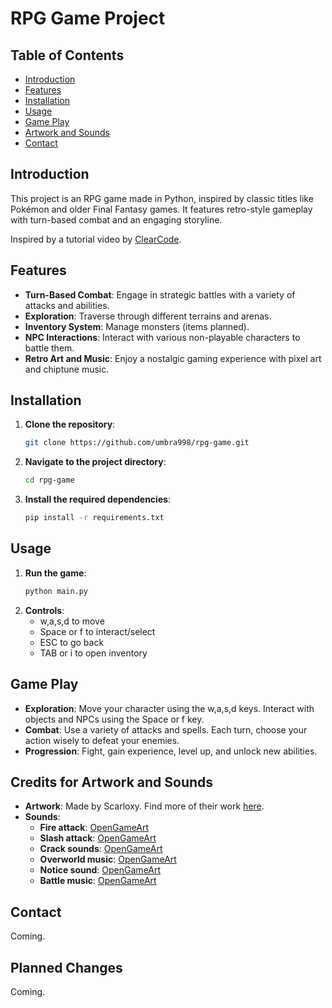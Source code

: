 # RPG Game Project

## Table of Contents
- [Introduction](#introduction)
- [Features](#features)
- [Installation](#installation)
- [Usage](#usage)
- [Game Play](#game-play)
- [Artwork and Sounds](#credits-for-artwork-and-sounds)
- [Contact](#contact)

## Introduction
This project is an RPG game made in Python, inspired by classic titles like Pokémon and older Final Fantasy games. It features retro-style gameplay with turn-based combat and an engaging storyline.

Inspired by a tutorial video by [ClearCode](https://www.youtube.com/watch?v=fo4e3njyGy0).

## Features
- **Turn-Based Combat**: Engage in strategic battles with a variety of attacks and abilities.
- **Exploration**: Traverse through different terrains and arenas.
- **Inventory System**: Manage monsters (items planned).
- **NPC Interactions**: Interact with various non-playable characters to battle them.
- **Retro Art and Music**: Enjoy a nostalgic gaming experience with pixel art and chiptune music.

## Installation
1. **Clone the repository**:
    ```bash
    git clone https://github.com/umbra998/rpg-game.git
    ```
2. **Navigate to the project directory**:
    ```bash
    cd rpg-game
    ```
3. **Install the required dependencies**:
    ```bash
    pip install -r requirements.txt
    ```

## Usage
1. **Run the game**:
    ```bash
    python main.py
    ```
2. **Controls**:
   - w,a,s,d to move
   - Space or f to interact/select
   - ESC to go back
   - TAB or i to open inventory

## Game Play
- **Exploration**: Move your character using the w,a,s,d keys. Interact with objects and NPCs using the Space or f key.
- **Combat**: Use a variety of attacks and spells. Each turn, choose your action wisely to defeat your enemies.
- **Progression**: Fight, gain experience, level up, and unlock new abilities.

## Credits for Artwork and Sounds
- **Artwork**: Made by Scarloxy. Find more of their work [here](https://scarloxy.itch.io/mpwsp01).
- **Sounds**:
  - **Fire attack**: [OpenGameArt](https://opengameart.org/content/spell-4-fire)
  - **Slash attack**: [OpenGameArt](https://opengameart.org/content/knife-sharpening-slice-2)
  - **Crack sounds**: [OpenGameArt](https://opengameart.org/content/5-break-crunch-impacts)
  - **Overworld music**: [OpenGameArt](https://opengameart.org/content/nes-overworld-theme)
  - **Notice sound**: [OpenGameArt](https://opengameart.org/content/10-8bit-coin-sounds)
  - **Battle music**: [OpenGameArt](https://opengameart.org/content/boss-battle-1-8-bit-re-upload)

## Contact
Coming.

## Planned Changes
Coming.
